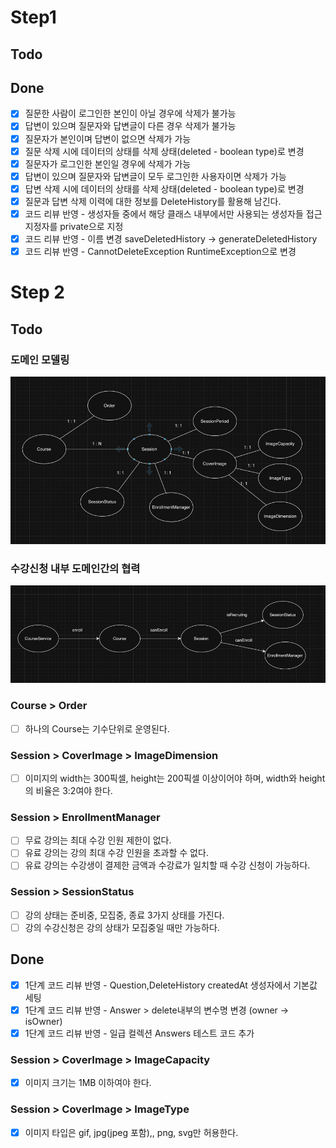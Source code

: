 # Step1

## Todo

## Done
- [X] 질문한 사람이 로그인한 본인이 아닐 경우에 삭제가 불가능
- [X] 답변이 있으며 질문자와 답변글이 다른 경우 삭제가 불가능
- [X] 질문자가 본인이며 답변이 없으면 삭제가 가능
- [X] 질문 삭제 시에 데이터의 상태를 삭제 상태(deleted - boolean type)로 변경
- [X] 질문자가 로그인한 본인일 경우에 삭제가 가능
- [X] 답변이 있으며 질문자와 답변글이 모두 로그인한 사용자이면 삭제가 가능
- [X] 답변 삭제 시에 데이터의 상태를 삭제 상태(deleted - boolean type)로 변경
- [X] 질문과 답변 삭제 이력에 대한 정보를 DeleteHistory를 활용해 남긴다.
- [X] 코드 리뷰 반영 - 생성자들 중에서 해당 클래스 내부에서만 사용되는 생성자들 접근 지정자를 private으로 지정
- [X] 코드 리뷰 반영 - 이름 변경 saveDeletedHistory -> generateDeletedHistory
- [X] 코드 리뷰 반영 - CannotDeleteException RuntimeException으로 변경

# Step 2

## Todo

### 도메인 모델링
![img.png](image/img.png)

### 수강신청 내부 도메인간의 협력
![img_1.png](image/img_1.png)

### Course > Order
- [ ] 하나의 Course는 기수단위로 운영된다.

### Session > CoverImage > ImageDimension
- [ ] 이미지의 width는 300픽셀, height는 200픽셀 이상이어야 하며, width와 height의 비율은 3:2여야 한다.

### Session > EnrollmentManager
- [ ] 무료 강의는 최대 수강 인원 제한이 없다.
- [ ] 유료 강의는 강의 최대 수강 인원을 초과할 수 없다.
- [ ] 유료 강의는 수강생이 결제한 금액과 수강료가 일치할 때 수강 신청이 가능하다.

### Session > SessionStatus
- [ ] 강의 상태는 준비중, 모집중, 종료 3가지 상태를 가진다.
- [ ] 강의 수강신청은 강의 상태가 모집중일 때만 가능하다.

## Done
- [X] 1단계 코드 리뷰 반영 - Question,DeleteHistory createdAt 생성자에서 기본값 세팅
- [X] 1단계 코드 리뷰 반영 - Answer > delete내부의 변수명 변경 (owner -> isOwner)
- [X] 1단계 코드 리뷰 반영 - 일급 컬렉션 Answers 테스트 코드 추가
### Session > CoverImage > ImageCapacity
- [X] 이미지 크기는 1MB 이하여야 한다.
### Session > CoverImage > ImageType
- [X] 이미지 타입은 gif, jpg(jpeg 포함),, png, svg만 허용한다.
